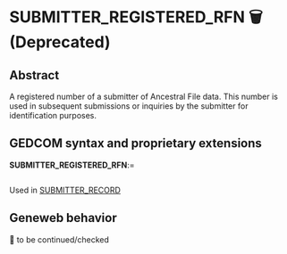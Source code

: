 ﻿# SUBMITTER_REGISTERED_RFN 🗑 (Deprecated)
## Abstract
A registered number of a submitter of Ancestral File data.  This number is used in subsequent
submissions or inquiries by the submitter for identification purposes.


## GEDCOM syntax and proprietary extensions

**SUBMITTER_REGISTERED_RFN**:=
<pre>
</pre>
Used in <a href=Ged.SUBMITTER_RECORD.md>SUBMITTER_RECORD</a><br />


## Geneweb behavior



🚧 to be continued/checked

